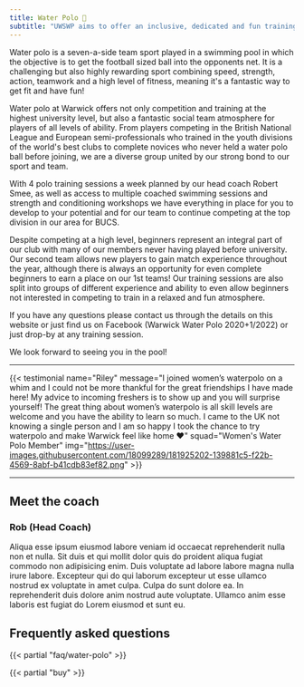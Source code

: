 ```yaml
---
title: Water Polo 🤽
subtitle: "UWSWP aims to offer an inclusive, dedicated and fun training environment in world-class facilities."
---
```


Water polo is a seven-a-side team sport played in a swimming pool in
which the objective is to get the football sized ball into the opponents
net. It is a challenging but also highly rewarding sport combining
speed, strength, action, teamwork and a high level of fitness, meaning
it's a fantastic way to get fit and have fun!

Water polo at Warwick offers not only competition and training at the
highest university level, but also a fantastic social team atmosphere
for players of all levels of ability. From players competing in the
British National League and European semi-professionals who trained in
the youth divisions of the world's best clubs to complete novices who
never held a water polo ball before joining, we are a diverse group
united by our strong bond to our sport and team.

With 4 polo training sessions a week planned by our head coach Robert
Smee, as well as access to multiple coached swimming sessions and
strength and conditioning workshops we have everything in place for you
to develop to your potential and for our team to continue competing at
the top division in our area for BUCS.

Despite competing at a high level, beginners represent an integral part
of our club with many of our members never having played before
university. Our second team allows new players to gain match experience
throughout the year, although there is always an opportunity for even
complete beginners to earn a place on our 1st teams! Our training
sessions are also split into groups of different experience and ability
to even allow beginners not interested in competing to train in a
relaxed and fun atmosphere.

If you have any questions please contact us through the details on this
website or just find us on Facebook (Warwick Water Polo 2020+1/2022) or
just drop-by at any training session.

We look forward to seeing you in the pool!

---

{{< testimonial name="Riley" message="I joined women’s waterpolo on a whim and I could not be more thankful for the great friendships I have made here! My advice to incoming freshers is to show up and you will surprise yourself! The great thing about women’s waterpolo is all skill levels are welcome and you have the ability to learn so much. I came to the UK not knowing a single person and I am so happy I took the chance to try waterpolo and make Warwick feel like home ❤" squad="Women's Water Polo Member" img="https://user-images.githubusercontent.com/18099289/181925202-139881c5-f22b-4569-8abf-b41cdb83ef82.png" >}}

---

## Meet the coach

### Rob (Head Coach)

Aliqua esse ipsum eiusmod labore veniam id occaecat reprehenderit nulla non et nulla. Sit duis et qui mollit dolor quis do proident aliqua fugiat commodo non adipisicing enim. Duis voluptate ad labore labore magna nulla irure labore. Excepteur qui do qui laborum excepteur ut esse ullamco nostrud ex voluptate in amet culpa. Culpa do sunt dolore ea. In reprehenderit duis dolore anim nostrud aute voluptate. Ullamco anim esse laboris est fugiat do Lorem eiusmod et sunt eu.

## Frequently asked questions

{{< partial "faq/water-polo" >}}

{{< partial "buy" >}}
